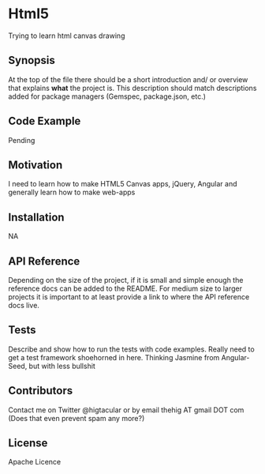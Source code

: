 Html5
=====

Trying to learn html canvas drawing


## Synopsis

At the top of the file there should be a short introduction and/ or overview that explains **what** the project is. This description should match descriptions added for package managers (Gemspec, package.json, etc.)

## Code Example

Pending

## Motivation

I need to learn how to make HTML5 Canvas apps, jQuery, Angular and generally learn how to make web-apps

## Installation

NA

## API Reference

Depending on the size of the project, if it is small and simple enough the reference docs can be added to the README. For medium size to larger projects it is important to at least provide a link to where the API reference docs live.

## Tests

Describe and show how to run the tests with code examples.
Really need to get a test framework shoehorned in here. Thinking Jasmine from Angular-Seed, but with less bullshit

## Contributors

Contact me on Twitter @higtacular or by email thehig AT gmail DOT com (Does that even prevent spam any more?)
## License

Apache Licence